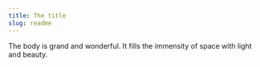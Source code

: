 ```yaml
---
title: The title
slug: readme
---
```


The body is grand and wonderful. It fills the immensity of space with light and beauty.
